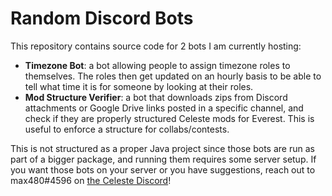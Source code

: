 # Random Discord Bots

This repository contains source code for 2 bots I am currently hosting:
- **Timezone Bot**: a bot allowing people to assign timezone roles to themselves. The roles then get updated on an hourly basis to be able to tell what time it is for someone by looking at their roles.
- **Mod Structure Verifier**: a bot that downloads zips from Discord attachments or Google Drive links posted in a specific channel, and check if they are properly structured Celeste mods for Everest. This is useful to enforce a structure for collabs/contests.

This is not structured as a proper Java project since those bots are run as part of a bigger package, and running them requires some server setup. If you want those bots on your server or you have suggestions, reach out to max480#4596 on [the Celeste Discord](https://discord.gg/celeste)!
